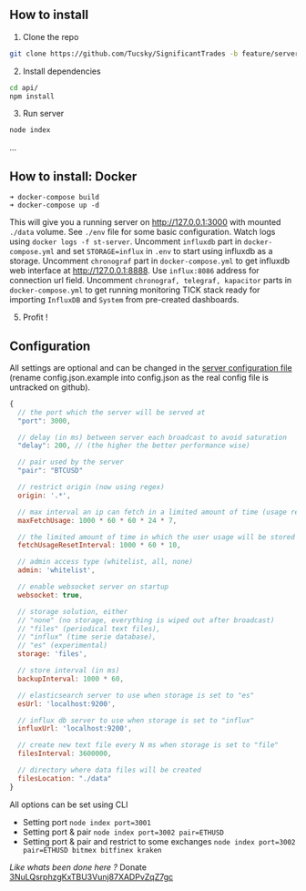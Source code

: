 ## How to install
1. Clone the repo

```bash
git clone https://github.com/Tucsky/SignificantTrades -b feature/server api/
```

2. Install dependencies

```bash
cd api/
npm install
```

3. Run server

```bash
node index
```

...

## How to install: Docker

```
➜ docker-compose build
➜ docker-compose up -d
```
This will give you a running server on <http://127.0.0.1:3000> with mounted `./data` volume.
See `./env` file for some basic configuration.
Watch logs using `docker logs -f st-server`.
Uncomment `influxdb` part in `docker-compose.yml` and set `STORAGE=influx` in `.env` to start using influxdb as a storage.
Uncomment `chronograf` part in `docker-compose.yml` to get influxdb web interface at <http://127.0.0.1:8888>. Use `influx:8086` address for connection url field.
Uncomment `chronograf, telegraf, kapacitor` parts in `docker-compose.yml` to get running monitoring TICK stack ready for importing `InfluxDB` and `System` from pre-created dashboards.

5. Profit !

## Configuration
All settings are optional and can be changed in the [server configuration file](server/config.json.example) (rename config.json.example into config.json as the real config file is untracked on github).

```js
{
  // the port which the server will be served at
  "port": 3000,

  // delay (in ms) between server each broadcast to avoid saturation
  "delay": 200, // (the higher the better performance wise)

  // pair used by the server
  "pair": "BTCUSD"

  // restrict origin (now using regex)
  origin: '.*',

  // max interval an ip can fetch in a limited amount of time (usage restriction, default 7 day)
  maxFetchUsage: 1000 * 60 * 60 * 24 * 7,

  // the limited amount of time in which the user usage will be stored
  fetchUsageResetInterval: 1000 * 60 * 10,

  // admin access type (whitelist, all, none)
  admin: 'whitelist',

  // enable websocket server on startup
  websocket: true,

  // storage solution, either
  // "none" (no storage, everything is wiped out after broadcast)
  // "files" (periodical text files),
  // "influx" (time serie database),
  // "es" (experimental)
  storage: 'files',

  // store interval (in ms)
  backupInterval: 1000 * 60,

  // elasticsearch server to use when storage is set to "es"
  esUrl: 'localhost:9200',

  // influx db server to use when storage is set to "influx"
  influxUrl: 'localhost:9200',

  // create new text file every N ms when storage is set to "file"
  filesInterval: 3600000,

  // directory where data files will be created
  filesLocation: "./data"
}
```

All options can be set using CLI
- Setting port `node index port=3001`
- Setting port & pair `node index port=3002 pair=ETHUSD`
- Setting port & pair and restrict to some exchanges `node index port=3002 pair=ETHUSD bitmex bitfinex kraken`

*Like whats been done here ?* Donate<br>
[3NuLQsrphzgKxTBU3Vunj87XADPvZqZ7gc](bitcoin:3NuLQsrphzgKxTBU3Vunj87XADPvZqZ7gc)
